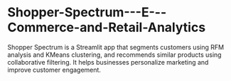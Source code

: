 # Shopper-Spectrum---E---Commerce-and-Retail-Analytics
Shopper Spectrum is a Streamlit app that segments customers using RFM analysis and KMeans clustering, and recommends similar products using collaborative filtering. It helps businesses personalize marketing and improve customer engagement.

